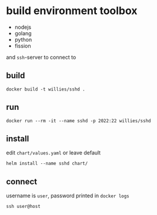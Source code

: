# build environment toolbox

- nodejs
- golang
- python
- fission

and `ssh`-server to connect to

## build
```
docker build -t willies/sshd .
```

## run
```
docker run --rm -it --name sshd -p 2022:22 willies/sshd
```

## install
edit `chart/values.yaml` or leave default
```
helm install --name sshd chart/
```

## connect
username is `user`, password printed in `docker logs`
```
ssh user@host
```